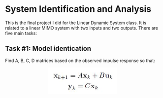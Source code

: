 # System Identification and Analysis

This is the final project I did for the Linear Dynamic System class. It is related to 
a linear MIMO system with two inputs and two outputs. There are five main tasks:

## Task #1: Model identication
Find A, B, C, D matrices based on the observed impulse response so that:

<p align="center">
<img style="float: center;" src="Figures\Eq1.JPG">
<p>
